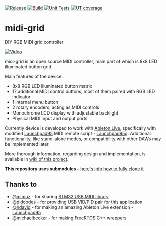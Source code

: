 [![Release](https://img.shields.io/github/v/release/zukaitis/midi-grid?include_prereleases&logo=github)](https://github.com/zukaitis/midi-grid/releases/latest) [![Build](https://img.shields.io/github/workflow/status/zukaitis/midi-grid/Build?logo=github)](https://github.com/zukaitis/midi-grid/actions?query=workflow%3A%22Build%22) [![Unit Tests](https://img.shields.io/github/workflow/status/zukaitis/midi-grid/Unit%20Tests?label=unit%20tests&logo=github)](https://github.com/zukaitis/midi-grid/actions?query=workflow%3A%22Unit+Tests%22) [![UT coverage](https://img.shields.io/codecov/c/github/zukaitis/midi-grid?logo=codecov)](https://codecov.io/github/zukaitis/midi-grid?branch=master)

# midi-grid
DIY RGB MIDI grid controller

[![Video](https://img.youtube.com/vi/mxI5Q21d1T0/0.jpg)](https://youtu.be/mxI5Q21d1T0 "Demo video")

midi-grid is an open source MIDI controller, main part of which is 8x8 LED illuminated button grid.

Main features of the device:
- 8x8 RGB LED illuminated button matrix
- 17 additional MIDI control buttons, most of them paired with RGB LED indicator
- 1 internal menu button
- 2 rotary encoders, acting as MIDI controls
- Monochrome LCD display with adjustable backlight
- Physical MIDI input and output ports

Currently device is developed to work with [Ableton Live](https://www.ableton.com/en/live/),
specifically with modified [Launchpad95](http://motscousus.com/stuff/2011-07_Novation_Launchpad_Ableton_Live_Scripts/)
MIDI remote script - [Launchpad95g](https://github.com/zukaitis/Launchpad95g). Additional functionality, like stand-alone modes,
or compatibility with other DAWs may be implemented later.

More thorough information, regarding design and implementation, is available in [wiki of this project](https://github.com/zukaitis/midi-grid/wiki).

**This repository uses submodules -** [here's info how to fully clone it](https://stackoverflow.com/questions/3796927/how-to-git-clone-including-submodules)

## Thanks to
- [@mimuz](https://github.com/mimuz) - for sharing [STM32 USB MIDI library](https://github.com/mimuz/mimuz-tuch)
- [@pidcodes](https://github.com/pidcodes) - for providing USB VID/PID pair for this application
- [@hdavid](https://github.com/hdavid) - for making an amazing Ableton Live extension - [Launchpad95](https://github.com/hdavid/Launchpad95)
- [@michaelbecker](https://github.com/michaelbecker) - for making [FreeRTOS C++ wrappers](https://michaelbecker.github.io/freertos-addons)
